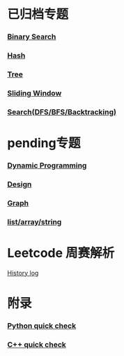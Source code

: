 [bs-note]:./1-Topic/BinarySearch/note.md
[hash-note]:./1-Topic/Hash/note-hash.md
[tree-note]:./1-Topic/TreeProblems/Note_TreeProblem.md
[slidingwindow-note]:./1-Topic/SlidingWindow/note.md
[contest]:./4-leetcode-contest/0-history-log-overview.md
[search]:./1-Topic/Search/Note_search.md
# 已归档专题
### [Binary Search][bs-note]
### [Hash][hash-note]
### [Tree][tree-note]
### [Sliding Window][slidingwindow-note]
### [Search(DFS/BFS/Backtracking)][search]
# pending专题

### [Dynamic Programming]()
### [Design]()
### [Graph]()
### [list/array/string]()



# Leetcode 周赛解析
[History log][contest]

# 附录
### [Python quick check]()
### [C++ quick check]()

